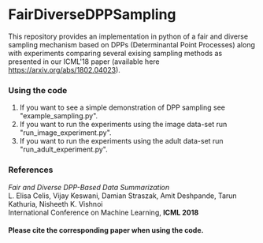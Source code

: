 # FairDiverseDPPSampling
This repository provides an implementation in python of a fair and diverse sampling mechanism based on DPPs (Determinantal Point Processes) along with experiments comparing several exising sampling methods as presented in our ICML'18 paper (available here https://arxiv.org/abs/1802.04023).


### Using the code

1. If you want to see a simple demonstration of DPP sampling see "example_sampling.py". 
1. If you want to run the experiments using the image data-set run "run_image_experiment.py".
1. If you want to run the experiments using the adult data-set run "run_adult_experiment.py".

### References
*Fair and Diverse DPP-Based Data Summarization*  
L. Elisa Celis, Vijay Keswani, Damian Straszak, Amit Deshpande, Tarun Kathuria, Nisheeth K. Vishnoi  
International Conference on Machine Learning, **ICML 2018**

#### Please cite the corresponding paper when using the code.
